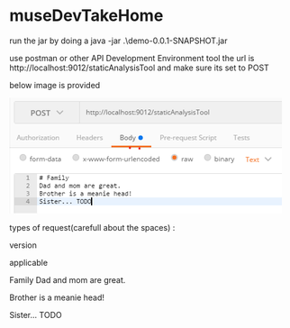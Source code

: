 # museDevTakeHome

run the jar by doing a java -jar .\demo-0.0.1-SNAPSHOT.jar

use postman or other API Development Environment tool
the url is http://localhost:9012/staticAnalysisTool and make sure its set to POST

below image is provided

![alt text](https://github.com/KurbonovO/museDevTakeHome/blob/master/Annotation%202019-09-04%20165422.png)

types of request(carefull about the spaces) :

version

applicable

Family
Dad and mom are great.

Brother is a meanie head!

Sister... TODO
